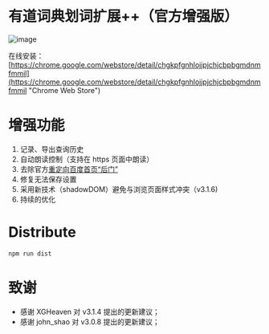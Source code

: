 有道词典划词扩展++（官方增强版）
====

![image](http://ww1.sinaimg.cn/mw1024/3eea7a48jw1et5qn33gzaj208x0cs75k.jpg)

在线安装：
[https://chrome.google.com/webstore/detail/chgkpfgnhlojjpjchjcbpbgmdnmfmmil](https://chrome.google.com/webstore/detail/chgkpfgnhlojjpjchjcbpbgmdnmfmmil "Chrome Web Store")

# 增强功能
1. 记录、导出查询历史
2. 自动朗读控制（支持在 https 页面中朗读）
3. 去除官方[重定向百度首页“后门”](http://wenku.baidu.com/view/e9660493aef8941ea76e05cf "后门报告")
4. 修复无法保存设置
5. 采用新技术（shadowDOM）避免与浏览页面样式冲突（v3.1.6)
6. 持续的优化

# Distribute
```
npm run dist
```
# 致谢
- 感谢 XGHeaven 对 v3.1.4 提出的更新建议；
- 感谢 john_shao 对 v3.0.8 提出的更新建议；